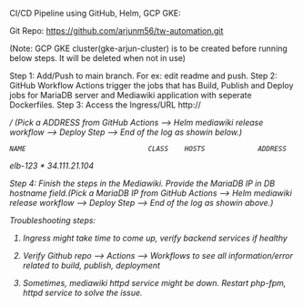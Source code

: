 
CI/CD Pipeline using GitHub, Helm, GCP GKE:

Git Repo: https://github.com/arjunm56/tw-automation.git


(Note: GCP GKE cluster(gke-arjun-cluster) is to be created before running below steps. It will be deleted when not in use)

Step 1: Add/Push to main branch. For ex: edit readme and push.
Step 2: GitHub Workflow Actions trigger the jobs that has Build, Publish and Deploy jobs for MariaDB server and Mediawiki application with seperate Dockerfiles. 
Step 3: Access the Ingress/URL http://<ADDRESS>/ (Pick a ADDRESS from GitHub Actions --> Helm mediawiki release workflow --> Deploy Step --> End of the log as showin below.)

    NAME                              CLASS    HOSTS             ADDRESS          
elb-123                           <none>   *                 34.111.21.104 

Step 4: Finish the steps in the Mediawiki. Provide the MariaDB IP in DB hostname field.(Pick a MariaDB IP from GitHub Actions --> Helm mediawiki release workflow --> Deploy Step --> End of the log as showin above.)

Troubleshooting steps:

1. Ingress might take time to come up, verify backend services if healthy

2. Verify Github repo --> Actions --> Workflows to see all information/error related to build, publish, deployment

3. Sometimes, mediawiki httpd service might be down. Restart php-fpm, httpd service to solve the issue.
